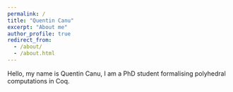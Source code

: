 ```yaml
---
permalink: /
title: "Quentin Canu"
excerpt: "About me"
author_profile: true
redirect_from: 
  - /about/
  - /about.html
---
```


Hello, my name is Quentin Canu, I am a PhD student formalising polyhedral computations in Coq.
